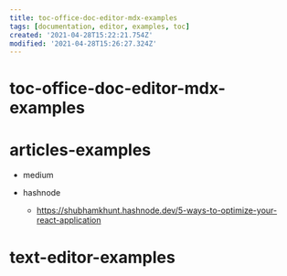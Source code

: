 ```yaml
---
title: toc-office-doc-editor-mdx-examples
tags: [documentation, editor, examples, toc]
created: '2021-04-28T15:22:21.754Z'
modified: '2021-04-28T15:26:27.324Z'
---
```


# toc-office-doc-editor-mdx-examples

# articles-examples

- medium

- hashnode
  - https://shubhamkhunt.hashnode.dev/5-ways-to-optimize-your-react-application

# text-editor-examples
